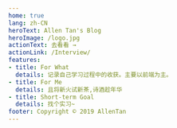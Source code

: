 ```yaml
---
home: true
lang: zh-CN
heroText: Allen Tan's Blog
heroImage: /logo.jpg
actionText: 去看看 →
actionLink: /Interview/
features:
- title: For What
  details: 记录自己学习过程中的收获。主要以前端为主。
- title: For Me
  details: 且将新火试新茶,诗酒趁年华
- title: Short-term Goal
  details: 找个实习~
footer: Copyright © 2019 AllenTan
---
```


